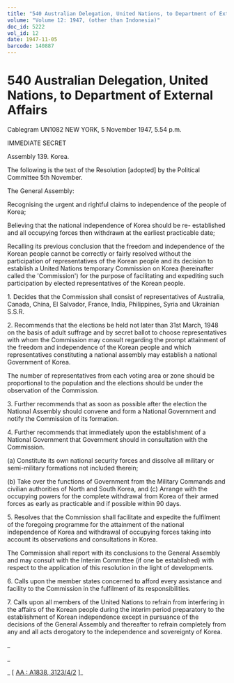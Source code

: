 ```yaml
---
title: "540 Australian Delegation, United Nations, to Department of External Affairs"
volume: "Volume 12: 1947, (other than Indonesia)"
doc_id: 5222
vol_id: 12
date: 1947-11-05
barcode: 140887
---
```


# 540 Australian Delegation, United Nations, to Department of External Affairs

Cablegram UN1082 NEW YORK, 5 November 1947, 5.54 p.m.

IMMEDIATE SECRET

Assembly 139. Korea.

The following is the text of the Resolution [adopted] by the Political Committee 5th November.

The General Assembly:

Recognising the urgent and rightful claims to independence of the people of Korea;

Believing that the national independence of Korea should be re- established and all occupying forces then withdrawn at the earliest practicable date;

Recalling its previous conclusion that the freedom and independence of the Korean people cannot be correctly or fairly resolved without the participation of representatives of the Korean people and its decision to establish a United Nations temporary Commission on Korea (hereinafter called the 'Commission') for the purpose of facilitating and expediting such participation by elected representatives of the Korean people.

1\. Decides that the Commission shall consist of representatives of Australia, Canada, China, El Salvador, France, India, Philippines, Syria and Ukrainian S.S.R.

2\. Recommends that the elections be held not later than 31st March, 1948 on the basis of adult suffrage and by secret ballot to choose representatives with whom the Commission may consult regarding the prompt attainment of the freedom and independence of the Korean people and which representatives constituting a national assembly may establish a national Government of Korea.

The number of representatives from each voting area or zone should be proportional to the population and the elections should be under the observation of the Commission.

3\. Further recommends that as soon as possible after the election the National Assembly should convene and form a National Government and notify the Commission of its formation.

4\. Further recommends that immediately upon the establishment of a National Government that Government should in consultation with the Commission.

(a) Constitute its own national security forces and dissolve all military or semi-military formations not included therein;

(b) Take over the functions of Government from the Military Commands and civilian authorities of North and South Korea, and (c) Arrange with the occupying powers for the complete withdrawal from Korea of their armed forces as early as practicable and if possible within 90 days.

5\. Resolves that the Commission shall facilitate and expedite the fulfilment of the foregoing programme for the attainment of the national independence of Korea and withdrawal of occupying forces taking into account its observations and consultations in Korea.

The Commission shall report with its conclusions to the General Assembly and may consult with the Interim Committee (if one be established) with respect to the application of this resolution in the light of developments.

6\. Calls upon the member states concerned to afford every assistance and facility to the Commission in the fulfilment of its responsibilities.

7\. Calls upon all members of the United Nations to refrain from interfering in the affairs of the Korean people during the interim period preparatory to the establishment of Korean independence except in pursuance of the decisions of the General Assembly and thereafter to refrain completely from any and all acts derogatory to the independence and sovereignty of Korea.

_

_

_ [ [AA : A1838, 3123/4/2](http://www.naa.gov.au/cgi-bin/Search?O=I&Number=140887) ]_
